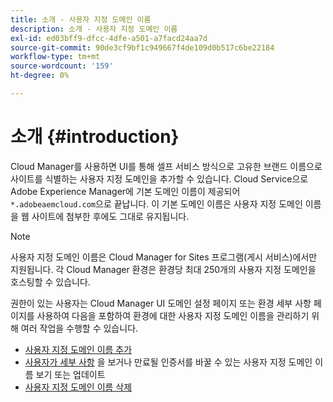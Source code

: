 ```yaml
---
title: 소개 - 사용자 지정 도메인 이름
description: 소개 - 사용자 지정 도메인 이름
exl-id: ed03bff9-dfcc-4dfe-a501-a7facd24aa7d
source-git-commit: 90de3cf9bf1c949667f4de109d0b517c6be22184
workflow-type: tm+mt
source-wordcount: '159'
ht-degree: 0%

---
```


# 소개 {#introduction}

Cloud Manager를 사용하면 UI를 통해 셀프 서비스 방식으로 고유한 브랜드 이름으로 사이트를 식별하는 사용자 지정 도메인을 추가할 수 있습니다. Cloud Service으로 Adobe Experience Manager에 기본 도메인 이름이 제공되어 `*.adobeaemcloud.com`으로 끝납니다. 이 기본 도메인 이름은 사용자 지정 도메인 이름을 웹 사이트에 첨부한 후에도 그대로 유지됩니다.

>[!NOTE]
>사용자 지정 도메인 이름은 Cloud Manager for Sites 프로그램(게시 서비스)에서만 지원됩니다. 각 Cloud Manager 환경은 환경당 최대 250개의 사용자 지정 도메인을 호스팅할 수 있습니다.

권한이 있는 사용자는 Cloud Manager UI 도메인 설정 페이지 또는 환경 세부 사항 페이지를 사용하여 다음을 포함하여 환경에 대한 사용자 지정 도메인 이름을 관리하기 위해 여러 작업을 수행할 수 있습니다.

* [사용자 지정 도메인 이름 추가](/help/implementing/cloud-manager/custom-domain-names/add-custom-domain-name.md)
* [사용자가 세부 사항](/help/implementing/cloud-manager/custom-domain-names/view-update-replace-custom-domain-name.md) 을 보거나 만료될 인증서를 바꿀 수 있는 사용자 지정 도메인 이름 보기 또는 업데이트
* [사용자 지정 도메인 이름 삭제](/help/implementing/cloud-manager/custom-domain-names/delete-custom-domain-name.md)
